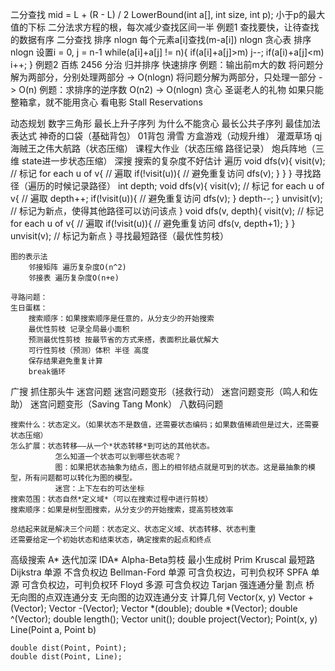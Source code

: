 二分查找
	mid = L + (R - L) / 2
	LowerBound(int a[], int size, int p); 小于p的最大值的下标
	二分法求方程的根，每次减少查找区间一半
	例题1   查找要快，让待查找的数据有序
		二分查找
			排序 nlogn
			每个元素a[i]查找(m-a[i]) nlogn
		贪心表
			排序 nlogn
			设置i = 0, j = n-1
			while(a[i]+a[j] != n){
				if(a[i]+a[j]>m) j--;
				if(a[i)+a[j]<m) i++;
			}
	例题2  百练 2456
分治
	归并排序
	快速排序
	例题：输出前m大的数
		将问题分解为两部分，分别处理两部分 -> O(nlogn)
		将问题分解为两部分，只处理一部分   -> O(n)
	例题：求排序的逆序数
		O(n2) -> O(nlogn)
贪心
	圣诞老人的礼物
		如果只能整箱拿，就不能用贪心
	看电影
	Stall Reservations
		
动态规划
	数字三角形
	最长上升子序列 为什么不能贪心
	最长公共子序列
	最佳加法表达式
	神奇的口袋（基础背包）
	01背包
	滑雪
	方盒游戏（动规升维）
	灌溉草场 qj
	海贼王之伟大航路（状态压缩）
	课程大作业（状态压缩 路径记录）
	炮兵阵地（三维 state进一步状态压缩）
深搜
	搜索的复杂度不好估计
	遍历
		void dfs(v){
			visit(v); // 标记
			for each u of v{ // 遍取
				if(!visit(u)){ // 避免重复访问
					dfs(v);
				}
			}
		}
	寻找路径（遍历的时候记录路径）
		int depth;
		void dfs(v){
			visit(v); // 标记
			for each u of v{ // 遍取
				depth++;
				if(!visit(u)){ // 避免重复访问
					dfs(v);
				}
				depth--;
			}
			unvisit(v); // 标记为新点，使得其他路径可以访问该点
		}
		void dfs(v, depth){
			visit(v); // 标记
			for each u of v{ // 遍取
				if(!visit(u)){ // 避免重复访问
					dfs(v, depth+1);
				}
			}
			unvisit(v); // 标记为新点
		}
	寻找最短路径（最优性剪枝）
	
	图的表示法
		邻接矩阵 遍历复杂度O(n^2)
		邻接表 遍历复杂度O(n+e)
	
	寻路问题：
	生日蛋糕：
		搜索顺序：如果搜索顺序是任意的，从分支少的开始搜索
		最优性剪枝 记录全局最小面积
		预测最优性剪枝 按最节省的方式来搭，表面积比最优解大
 		可行性剪枝（预测）体积 半径 高度
		保存结果避免重复计算
		break循环
广搜
	抓住那头牛
	迷宫问题
	迷宫问题变形（拯救行动）
	迷宫问题变形（鸣人和佐助）
	迷宫问题变形（Saving Tang Monk）
	八数码问题
	
	搜索什么：状态定义。（如果状态不是数值，还需要状态编码；如果数值稀疏但是过大，还需要状态压缩）
	怎么扩展：状态转移——从一个*状态转移*到可达的其他状态。
	          怎么知道一个状态可以到哪些状态呢？
			  图：如果把状态抽象为结点，图上的相邻结点就是可到的状态。这是最抽象的模型，所有问题都可以转化为图的模型。
			  迷宫：上下左右的可达坐标
	搜索范围：状态自然*定义域*（可以在搜索过程中进行剪枝）
	搜索顺序：如果是树型图搜索，从分支少的开始搜索，提高剪枝效率
	
	总结起来就是解决三个问题：状态定义、状态定义域、状态转移、状态判重
	还需要给定一个初始状态和结束状态，确定搜索的起点和终点
高级搜索
	A*
	迭代加深
	IDA*
	Alpha-Beta剪枝
最小生成树
	Prim
	Kruscal
最短路
	Dijkstra		单源	不含负权边
	Bellman-Ford	单源	可含负权边，可判负权环
	SPFA			单源	可含负权边，可判负权环
	Floyd			多源	可含负权边
Tarjan
	强连通分量
	割点
	桥
	无向图的点双连通分支
	无向图的边双连通分支
计算几何
	Vector(x, y)
		Vector +(Vector);
		Vector -(Vector);
		Vector *(double);
		double *(Vector);
		double ^(Vector);
		double length();
		Vector unit();
		double project(Vector);
	Point(x, y)
	Line(Point a, Point b)
	
	double dist(Point, Point);
	double dist(Point, Line);

	
	

	
	
	
	
	
	
	
	
	
	
	
	
	
	
	
	
	
	
	
	
	
	
	
	
	
	

	
	
	